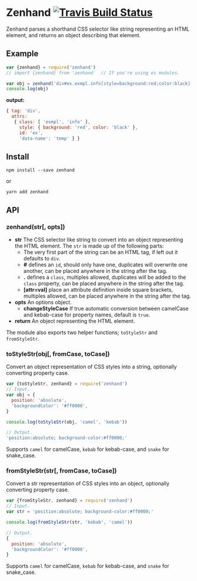 [travis]:       https://travis-ci.org/arccoza/zenhand
[travis-img]:   https://travis-ci.org/arccoza/zenhand.svg

# Zenhand [![Travis Build Status][travis-img]][travis]
Zenhand parses a shorthand CSS selector like string representing an HTML element, and returns an object describing that element.

## Example
```js
var {zenhand} = require('zenhand')
// import {zenhand} from 'zenhand'  // If you're using es modules.

var obj = zenhand('div#ex.exmpl.info[style=background:red;color:black][data-name=temp]')
console.log(obj)
```
__output:__
```js
{ tag: 'div',
  attrs: 
   { class: [ 'exmpl', 'info' ],
     style: { background: 'red', color: 'black' },
     id: 'ex',
     'data-name': 'temp' } }
```

## Install
`npm install --save zenhand`

or

`yarn add zenhand`

## API

### zenhand(str[, opts])

* **str**
  The CSS selector like string to convert into an object representing the HTML element. The `str` is made up of the following parts:
  * The very first part of the string can be an HTML tag, if left out it defaults to `div`.
  * **#** defines an `id`, should only have one, duplicates will overwrite one another, can be placed anywhere in the string after the tag.
  * **.** defines a `class`, multiples allowed, duplicates will be added to the `class` property, can be placed anywhere in the string after the tag. 
  * **[attr=val]** place an attribute definition inside square brackets, multiples allowed, can be placed anywhere in the string after the tag.
* **opts**
  An options object.
  * **changeStyleCase**
    If true automatic conversion between camelCase and kebab-case for property names, default is `true`.
* **return**
  An object representing the HTML element.

The module also exports two helper functions; `toStyleStr` and `fromStyleStr`.

### toStyleStr(obj[, fromCase, toCase])
Convert an object representation of CSS styles into a string, optionally converting property case.

```js
var {toStyleStr, zenhand} = require('zenhand')
// Input.
var obj = {
  position: 'absolute',
  'backgroundColor': '#ff0000',
}

console.log(toStyleStr(obj, 'camel', 'kebab'))

// Output.
'position:absolute; background-color:#ff0000;'
```

Supports `camel` for camelCase, `kebab` for kebab-case, and `snake` for snake_case.

### fromStyleStr(str[, fromCase, toCase])
Convert a str representation of CSS styles into an object, optionally converting property case.

```js
var {fromStyleStr, zenhand} = require('zenhand')
// Input.
var str = 'position:absolute; background-color:#ff0000;'

console.log(fromStyleStr(str, 'kebab', 'camel'))

// Output.
{
  position: 'absolute',
  'backgroundColor': '#ff0000',
}
```

Supports `camel` for camelCase, `kebab` for kebab-case, and `snake` for snake_case.
